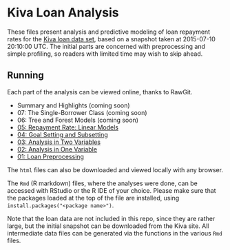 Kiva Loan Analysis
=================================

These files present analysis and predictive modeling of loan repayment rates for the [Kiva loan data set](http://build.kiva.org/docs/data/snapshots), based on a snapshot taken at 2015-07-10 20:10:00 UTC. The initial parts are concerned with preprocessing and simple profiling, so readers with limited time may wish to skip ahead.

Running
-------

Each part of the analysis can be viewed online, thanks to RawGit.

* Summary and Highlights (coming soon)
* 07: The Single-Borrower Class (coming soon)
* 06: Tree and Forest Models (coming soon)
* [05: Repayment Rate: Linear Models](https://cdn.rawgit.com/yourdon/kiva-loans/master/05-Repayment_Rate_Linear_Models.html)
* [04: Goal Setting and Subsetting](https://cdn.rawgit.com/yourdon/kiva-loans/master/04-Goal_Setting_and_Subsetting.html)
* [03: Analysis in Two Variables](https://cdn.rawgit.com/yourdon/kiva-loans/master/03-Analysis_in_Two_Variables.html)
* [02: Analysis in One Variable](https://cdn.rawgit.com/yourdon/kiva-loans/master/02-Analysis_in_One_Variable.html)
* [01: Loan Preprocessing](https://cdn.rawgit.com/yourdon/kiva-loans/master/01-Loan_Preprocessing.html)

The `html` files can also be downloaded and viewed locally with any browser.

The `Rmd` (R markdown) files, where the analyses were done, can be accessed with RStudio or the R IDE of your choice. Please make sure that the packages loaded at the top of the file are installed, using `install.packages("<package name>")`.

Note that the loan data are not included in this repo, since they are rather large, but the initial snapshot can be downloaded from the Kiva site. All intermediate data files can be generated via the functions in the various `Rmd` files.